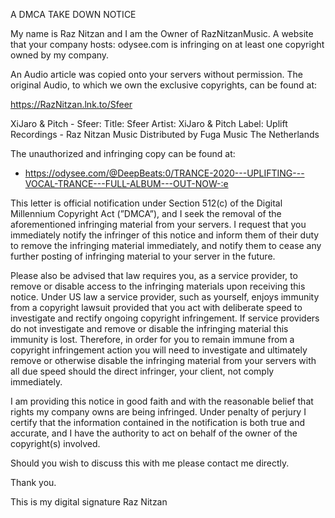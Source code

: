 A DMCA TAKE DOWN NOTICE

My name is Raz Nitzan and I am the Owner of RazNitzanMusic. A website
that your company hosts: odysee.com is infringing on at least one
copyright owned by my company.

An Audio article was copied onto your servers without permission. The
original Audio, to which we own the exclusive copyrights, can be found
at:

https://RazNitzan.lnk.to/Sfeer

XiJaro & Pitch - Sfeer:
Title: Sfeer
Artist: XiJaro & Pitch
Label: Uplift Recordings - Raz Nitzan Music
Distributed by Fuga Music The Netherlands

The unauthorized and infringing copy can be found at:

- https://odysee.com/@DeepBeats:0/TRANCE-2020---UPLIFTING---VOCAL-TRANCE---FULL-ALBUM---OUT-NOW-:e

This letter is official notification under Section 512(c) of the
Digital Millennium Copyright Act (”DMCA”), and I seek the removal of
the aforementioned infringing material from your servers. I request
that you immediately notify the infringer of this notice and inform
them of their duty to remove the infringing material immediately, and
notify them to cease any further posting of infringing material to
your server in the future.

Please also be advised that law requires you, as a service provider,
to remove or disable access to the infringing materials upon receiving
this notice. Under US law a service provider, such as yourself, enjoys
immunity from a copyright lawsuit provided that you act with
deliberate speed to investigate and rectify ongoing copyright
infringement. If service providers do not investigate and remove or
disable the infringing material this immunity is lost. Therefore, in
order for you to remain immune from a copyright infringement action
you will need to investigate and ultimately remove or otherwise
disable the infringing material from your servers with all due speed
should the direct infringer, your client, not comply immediately.

I am providing this notice in good faith and with the reasonable
belief that rights my company owns are being infringed. Under penalty
of perjury I certify that the information contained in the
notification is both true and accurate, and I have the authority to
act on behalf of the owner of the copyright(s) involved.

Should you wish to discuss this with me please contact me directly.

Thank you.

This is my digital signature
Raz Nitzan
